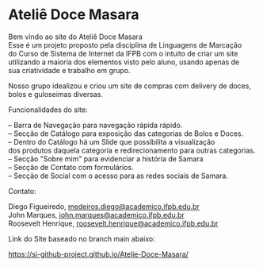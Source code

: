 # Ateliê Doce Masara

Bem vindo ao site do Ateliê Doce Masara <br>
 Esse é um projeto proposto pela disciplina de Linguagens de Marcação <br>
 do Curso de Sistema de Internet da IFPB com o intuito de criar um site <br>
 utilizando a maioria dos elementos visto pelo aluno, usando apenas de <br>
 sua criatividade e trabalho em grupo.

 Nosso grupo idealizou e criou um site de compras com delivery de doces, bolos e guloseimas diversas.

Funcionalidades do site:

 – Barra de Navegação para navegação rápida rápido. <br>
 – Secção de Catálogo para exposição das categorias de Bolos e Doces. <br>
    – Dentro do Catálogo há um Slide que possibilita a visualização <br>
      dos produtos daquela categoria e redirecionamento para outras categorias. <br>
 – Secção "Sobre mim" para evidenciar a história de Samara <br>
 – Secção de Contato com formulários. <br>
 – Secção de Social com o acesso para as redes sociais de Samara. <br>

Contato:

 Diego Figueiredo, medeiros.diego@academico.ifpb.edu.br <br>
 John Marques, john.marques@academico.ifpb.edu.br <br>
 Roosevelt Henrique, roosevelt.henrique@academico.ifpb.edu.br <br>

 Link do Site baseado no branch main abaixo:

 https://si-github-project.github.io/Atelie-Doce-Masara/
